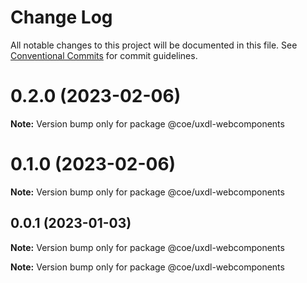 # Change Log

All notable changes to this project will be documented in this file.
See [Conventional Commits](https://conventionalcommits.org) for commit guidelines.

# 0.2.0 (2023-02-06)

**Note:** Version bump only for package @coe/uxdl-webcomponents

# 0.1.0 (2023-02-06)

**Note:** Version bump only for package @coe/uxdl-webcomponents

## 0.0.1 (2023-01-03)

**Note:** Version bump only for package @coe/uxdl-webcomponents

**Note:** Version bump only for package @coe/uxdl-webcomponents

<!-- Example
# [1.0.1](https://github.com/protcer-gamble/uxdl-primitives/compare/v1.0.0...v1.0.1) (YYYY-MM-DD)
-->
